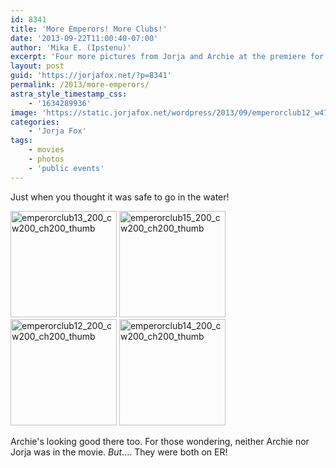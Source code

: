 ```yaml
---
id: 8341
title: 'More Emperors! More Clubs!'
date: '2013-09-22T11:00:40-07:00'
author: 'Mika E. (Ipstenu)'
excerpt: 'Four more pictures from Jorja and Archie at the premiere for "The Emperors'' Club"'
layout: post
guid: 'https://jorjafox.net/?p=8341'
permalink: /2013/more-emperors/
astra_style_timestamp_css:
    - '1634289936'
image: 'https://static.jorjafox.net/wordpress/2013/09/emperorclub12_w475_h580.jpg'
categories:
    - 'Jorja Fox'
tags:
    - movies
    - photos
    - 'public events'
---
```


Just when you thought it was safe to go in the water!

<a href="https://jorjafox.net/gallery/pub/premieres/20020000-emperors/emperorclub13.jpg"><img class="alignnone size-full wp-image-8344" alt="emperorclub13_200_cw200_ch200_thumb" src="//static.jorjafox.net/wordpress/2013/09/emperorclub13_200_cw200_ch200_thumb.jpg" width="170" height="170" /></a> <a href="https://jorjafox.net/gallery/pub/premieres/20020000-emperors/emperorclub15.jpg"><img class="alignnone size-full wp-image-8346" alt="emperorclub15_200_cw200_ch200_thumb" src="//static.jorjafox.net/wordpress/2013/09/emperorclub15_200_cw200_ch200_thumb.jpg" width="170" height="170" /></a> <a href="https://jorjafox.net/gallery/pub/premieres/20020000-emperors/emperorclub12.jpg"><img class="alignnone size-full wp-image-8343" alt="emperorclub12_200_cw200_ch200_thumb" src="//static.jorjafox.net/wordpress/2013/09/emperorclub12_200_cw200_ch200_thumb.jpg" width="170" height="170" /></a> <a href="https://jorjafox.net/gallery/pub/premieres/20020000-emperors/emperorclub14.jpg"><img class="alignnone size-full wp-image-8345" alt="emperorclub14_200_cw200_ch200_thumb" src="//static.jorjafox.net/wordpress/2013/09/emperorclub14_200_cw200_ch200_thumb.jpg" width="170" height="170" /></a>

Archie's looking good there too. For those wondering, neither Archie nor Jorja was in the movie. <em>But</em>.... They were both on ER!